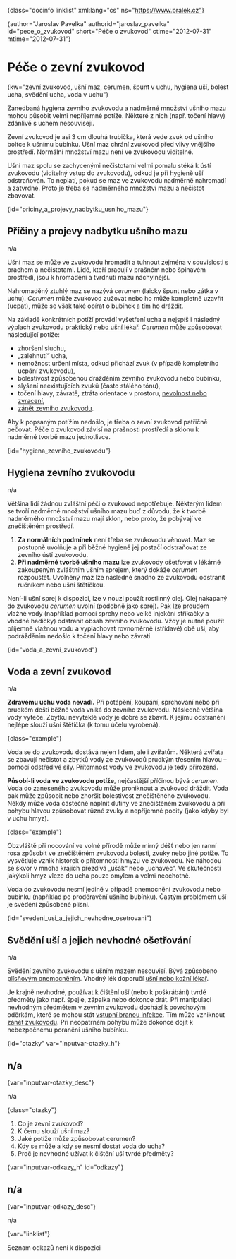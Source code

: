 
{class="docinfo linklist" xml:lang="cs" ns="https://www.pralek.cz"}

{author="Jaroslav Pavelka" authorid="jaroslav\_pavelka" id="pece\_o_zvukovod" short="Péče o zvukovod" ctime="2012-07-31" mtime="2012-07-31"}

# Péče o zevní zvukovod

{kw="zevní zvukovod, ušní maz, cerumen, špunt v uchu, hygiena uší, bolest ucha, svědění ucha, voda v uchu"}

Zanedbaná hygiena zevního zvukovodu a nadměrné množství ušního mazu mohou působit velmi nepříjemné potíže. Některé z nich (např. točení hlavy) zdánlivě s uchem nesouvisejí.

Zevní zvukovod je asi 3 cm dlouhá trubička, která vede zvuk od ušního boltce k ušnímu bubínku. Ušní maz chrání zvukovod před vlivy vnějšího prostředí. Normální množství mazu není ve zvukovodu viditelné.

Ušní maz spolu se zachycenými nečistotami velmi pomalu stéká k ústí zvukovodu (viditelný vstup do zvukovodu), odkud je při hygieně uší odstraňován. To neplatí, pokud se maz ve zvukovodu nadměrně nahromadí a zatvrdne. Proto je třeba se nadměrného množství mazu a nečistot zbavovat.

{id="priciny\_a\_projevy\_nadbytku\_usniho_mazu"}

## Příčiny a projevy nadbytku ušního mazu

n/a

Ušní maz se může ve zvukovodu hromadit a tuhnout zejména v souvislosti s prachem a nečistotami. Lidé, kteří pracují v prašném nebo špinavém prostředí, jsou k hromadění a tvrdnutí mazu náchylnější.

Nahromaděný ztuhlý maz se nazývá _cerumen_ (laicky špunt nebo zátka v uchu). _Cerumen_ může zvukovod zužovat nebo ho může kompletně uzavřít (ucpat), může se však také opírat o bubínek a tím ho dráždit.

Na základě konkrétních potíží provádí vyšetření ucha a nejspíš i následný výplach zvukovodu [praktický nebo ušní lékař][1]. _Cerumen_ může způsobovat následující potíže:

  * zhoršení sluchu,
  * „zalehnutí“ ucha,
  * nemožnost určení místa, odkud přichází zvuk (v případě kompletního ucpání zvukovodu),
  * bolestivost způsobenou drážděním zevního zvukovodu nebo bubínku,
  * slyšení neexistujících zvuků (často stálého tónu),
  * točení hlavy, závratě, ztráta orientace v prostoru, [nevolnost nebo zvracení][2],
  * [zánět zevního zvukovodu][3].

Aby k popsaným potížím nedošlo, je třeba o zevní zvukovod patřičně pečovat. Péče o zvukovod závisí na prašnosti prostředí a sklonu k nadměrné tvorbě mazu jednotlivce.

{id="hygiena\_zevniho\_zvukovodu"}

## Hygiena zevního zvukovodu

n/a

Většina lidí žádnou zvláštní péči o zvukovod nepotřebuje. Některým lidem se tvoří nadměrné množství ušního mazu buď z důvodu, že k tvorbě nadměrného množství mazu mají sklon, nebo proto, že pobývají ve znečištěném prostředí.

  1. **Za normálních podmínek** není třeba se zvukovodu věnovat. Maz se postupně uvolňuje a při běžné hygieně jej postačí odstraňovat ze zevního ústí zvukovodu.
  2. **Při nadměrné tvorbě ušního mazu** lze zvukovody ošetřovat v lékárně zakoupeným zvláštním ušním sprejem, který dokáže _cerumen_ rozpouštět. Uvolněný maz lze následně snadno ze zvukovodu odstranit ručníkem nebo ušní štětičkou.

Není-li ušní sprej k dispozici, lze v nouzi použít rostlinný olej. Olej nakapaný do zvukovodu _cerumen_ uvolní (podobně jako sprej). Pak lze proudem vlažné vody (například pomocí sprchy nebo velké injekční stříkačky a vhodné hadičky) odstranit obsah zevního zvukovodu. Vždy je nutné použít příjemně vlažnou vodu a vyplachovat rovnoměrně (střídavě) obě uši, aby podrážděním nedošlo k točení hlavy nebo závrati.

{id="voda\_a\_zevni_zvukovod"}

## Voda a zevní zvukovod

n/a

**Zdravému uchu voda nevadí.** Při potápění, koupání, sprchování nebo při prudkém dešti běžně voda vniká do zevního zvukovodu. Následně většina vody vyteče. Zbytku nevyteklé vody je dobré se zbavit. K jejímu odstranění nejlépe slouží ušní štětička (k tomu účelu vyrobená).

{class="example"}

Voda se do zvukovodu dostává nejen lidem, ale i zvířatům. Některá zvířata se zbavují nečistot a zbytků vody ze zvukovodů prudkým třesením hlavou – pomocí odstředivé síly. Přítomnost vody ve zvukovodu je tedy přirozená.

**Působí-li voda ve zvukovodu potíže**, nejčastější příčinou bývá _cerumen_. Voda do zaneseného zvukovodu může proniknout a zvukovod dráždit. Voda pak může způsobit nebo zhoršit bolestivost znečištěného zvukovodu. Někdy může voda částečně naplnit dutiny ve znečištěném zvukovodu a při pohybu hlavou způsobovat různé zvuky a nepříjemné pocity (jako kdyby byl v uchu hmyz).

{class="example"}

Obzvláště při nocování ve volné přírodě může mírný déšť nebo jen ranní rosa způsobit ve znečištěném zvukovodu bolesti, zvuky nebo jiné potíže. To vysvětluje vznik historek o přítomnosti hmyzu ve zvukovodu. Ne náhodou se škvor v mnoha krajích přezdívá „ušák“ nebo „uchavec“. Ve skutečnosti jakýkoli hmyz vleze do ucha pouze omylem a velmi neochotně.

Voda do zvukovodu nesmí jedině v případě onemocnění zvukovodu nebo bubínku (například po proděravění ušního bubínku). Častým problémem uší je svědění způsobené plísní.

{id="svedeni\_usi\_a\_jejich\_nevhodne_osetrovani"}

## Svědění uší a jejich nevhodné ošetřování

n/a

Svědění zevního zvukovodu s ušním mazem nesouvisí. Bývá způsobeno [plísňovým onemocněním][4]. Vhodný lék doporučí [ušní nebo kožní lékař][1].

Je krajně nevhodné, používat k čištění uší (nebo k poškrábání) tvrdé předměty jako např. špejle, zápalka nebo dokonce drát. Při manipulaci nevhodným předmětem v zevním zvukovodu dochází k povrchovým oděrkám, které se mohou stát [vstupní branou infekce][5]. Tím může vzniknout [zánět zvukovodu][6]. Při neopatrném pohybu může dokonce dojít k nebezpečnému poranění ušního bubínku.

{id="otazky" var="inputvar-otazky_h"}

## n/a

{var="inputvar-otazky_desc"}

n/a

{class="otazky"}

  1. Co je zevní zvukovod?
  2. K čemu slouží ušní maz?
  3. Jaké potíže může způsobovat cerumen?
  4. Kdy se může a kdy se nesmí dostat voda do ucha?
  5. Proč je nevhodné užívat k čištění uší tvrdé předměty?

{var="inputvar-odkazy_h" id="odkazy"}

## n/a

{var="inputvar-odkazy_desc"}

n/a

{var="linklist"}

Seznam odkazů není k dispozici

 [1]: nalehavost_lekarskeho_vysetreni
 [2]: funkcni_poruchy_traveni
 [3]: lymfaticke_uzliny
 [4]: plisne_kuze
 [5]: mikroorganizmy
 [6]: zanet
